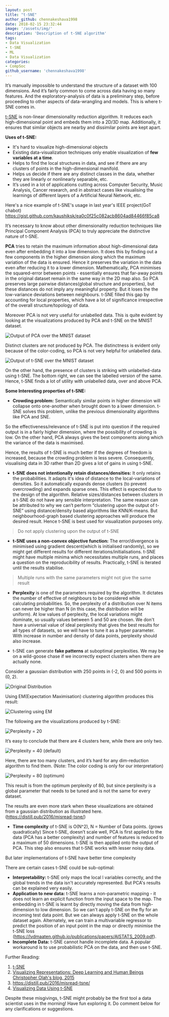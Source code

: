 ```yaml
---
layout: post
title: "t-SNE"
author_github: chennakeshava1998
date: 2018-02-15 23:32:44
image: '/assets/img/'
description: 'Description of t-SNE algorithm'
tags:
- Data Visualization
- t-SNE
- ML
- Data Visualization
categories:
- CompSoc
github_username: 'chennakeshava1998'
---
```

It’s manually impossible to understand the structure of a dataset with 100 dimensions. And it’s fairly common to come across data having so many features. And the exploratory-analysis of data is a preliminary step, before proceeding to other aspects of data-wrangling and models. This is where t-SNE comes in.

[t-SNE](https://en.wikipedia.org/wiki/T-distributed_stochastic_neighbor_embedding) is non-linear dimensionality reduction algorithm. It reduces each high-dimensional point and embeds them into a 2D/3D map. Additionally, it ensures that similar objects are nearby and dissimilar points are kept apart. 

__Uses of t-SNE:__

- It's hard to visualize high-dimensional objects
- Existing data-visualization techniques only enable visualization of __few variables at a time__.
- Helps to find the local structures in data, and see if there are any clusters of points in the high-dimensional manifold.
- Helps us decide if there are any distinct classes in the data, whether they are linearly or nonlinearly separable, etc.
- It’s used in a lot of applications cutting across Computer Security, Music Analysis, Cancer research, and in abstract cases like visualising the learnings of different layers of a Artificial Neural Network, etc.

Here's a nice example of t-SNE's usage in last year's IEEE project(GoT chabot) https://gist.github.com/kaushiksk/ea0c0f25c082acb8604ad84466f85ca8

It’s necessary to know about other dimensionality reduction techniques like Principal Component Analysis (PCA) to truly appreciate the distinctive nature of t-SNE. 

__PCA__ tries to retain the maximum information about high-dimensional data even after embedding it into a low dimension. It does this by finding out a few components in the higher dimension along which the maximum variation of the data is ensured. Hence it preserves the variation in the data even after reducing it to a lower dimension. Mathematically, PCA minimises the squared-error between points - essentially ensures that far-away points in the original dataset remain in the same way in the 2D map also. So PCA preserves large pairwise distances(global structure and properties), but these distances do not imply any meaningful property.
But it loses the the low-variance deviations between neighbours. t-SNE filled this gap by accounting for local properties, which have a lot of significance irrespective of the overall structure/topology of data.


Moreover PCA is not very useful for unlabelled data. This is quite evident by looking at the visualizations produced by PCA and t-SNE on the MNIST dataset. 

![Output of PCA over the MNIST dataset](/blog/assets/img/t-SNE/pca_mnist.png)

Distinct clusters are not produced by PCA. The distinctness is evident only because of the color-coding, so PCA is not very helpful for unlabelled data.

![Output of t-SNE over the MNIST dataset](/blog/assets/img/t-SNE/tsne_mnist.jpeg)


On the other hand, the presence of clusters is striking with unlabelled-data using t-SNE. The bottom right, we can see the labelled version of the same. Hence, t-SNE finds a lot of utility with unlabelled data, over and above PCA.



__Some Interesting properties of t-SNE:__

* __Crowding problem:__ Semantically similar points in higher dimension will collapse onto one-another when brought down to a lower dimension. t-SNE solves this problem, unlike the previous dimensionality algorithms like PCA and SNE.

So the effectiveness/relevance of t-SNE is put into question if the required output is in a fairly higher dimension, where the possibility of crowding is low. On the other hand, PCA always gives the best components along which the variance of the data is maximised.

Hence, the results of t-SNE is much better if the degrees of freedom is increased, because the crowding problem is less severe. Consequently, visualising data in 3D rather than 2D gives a lot of gains in using t-SNE.

- __t-SNE does not intentionally retain distances/densities:__ It only retains the probabilities. It adapts it's idea of distance to the local-variations of densities. So it automatically expands dense clusters (to prevent overcrowding) and expands sparse ones. This effect is expected due to the design of the algorithm. Relative sizes/distances between clusters in a t-SNE do not have any sensible interpretation. The same reason can be attributed to why we can’t perform “clustering upon the output of t-SNE” using distance/density based algorithms like KNN/K-means.  But neighbourhood-graph based clustering approaches will produce the desired result. Hence t-SNE is best used for visualization purposes only.

> Do not apply clustering upon the output of t-SNE

- __t-SNE uses a non-convex objective function:__ The error/divergence is minimised using gradient descent(which is initialised randomly), so we might get different results for different iterations/initialisations.  t-SNE might have multiple minima which necessitates multiple runs, and places a question on the reproducibility of results. Practically, t-SNE is iterated until the results stabilise.

> Multiple runs with the same parameters might not give the same result

- __Perplexity__ is one of the parameters required by the algorithm. It dictates the number of effective of neighbours to be considered while calculating probabilities. So, the perplexity of a distribution over N items can never be higher than N (in this case, the distribution will be uniform). At low values of perplexity, the local variations might dominate, so usually values between 5 and 50 are chosen. We don't have a universal value of ideal perplexity that gives the best results for all types of datasets, so we will have to tune it as a hyper parameter. With increase in number and density of data points, perplexity should also increase. 

- t-SNE can generate __fake patterns__ at suboptimal perplexities. We may be on a wild-goose chase if we incorrectly expect clusters when there are actually none.

Consider a gaussian distribution with 250 points in (-2, 0) and 500 points in (0, 2).

![Original Distribution](/blog/assets/img/t-SNE/orig.png)


Using EM(Expectation Maximisation) clustering algorithm produces this result:

![Clustering using EM](/blog/assets/img/t-SNE/EM.png)

The following are the visualizations produced by t-SNE:

![Perplexity = 20](/blog/assets/img/t-SNE/20.png)


It’s easy to conclude that there are 4 clusters here, while there are only two.

![Perplexity = 40 (default)](/blog/assets/img/t-SNE/40.png)


Here, there are too many clusters, and it’s hard for any dim-reduction algorithm to find them.
(Note: The color coding is only for our interpretation)

![Perplexity = 80 (optimum)](/blog/assets/img/t-SNE/80.png)


This result is from the optimum perplexity of 80, but since perplexity is a global parameter that needs to be tuned and is not the same for every dataset.

The results are even more stark when these visualizations are obtained from a gaussian distribution as illustrated here. (https://distill.pub/2016/misread-tsne/)

- __Time complexity__ of t-SNE is O(N^2), N = Number of Data points. (grows quadratically)
Since t-SNE, doesn’t scale well, PCA is first applied to the data (PCA has a better complexity) and number of features is reduced to a maximum of 50 dimensions. t-SNE is then applied onto the output of PCA. This step also ensures that t-SNE works with lesser noisy data.

But later implementations of t-SNE have better time complexity


There are certain cases t-SNE could be sub-optimal: 

* __Interpretability:__ t-SNE only maps the local l variables correctly, and the global trends in the data isn't accurately represented. But PCA's results can be explained very easily.
* __Application to new data:__ t-SNE learns a non-parametric mapping - it does not learn an explicit function from the input space to the map. The embedding in t-SNE is learnt by directly moving the data from high-dimension to low dimension. So we can't apply t-SNE on the fly for an incoming test data point. But we can always apply t-SNE on the whole dataset again. Alternately, we can train a multivariable regressor to predict the position of an input point in the map or directly minimise the t-SNE loss (https://lvdmaaten.github.io/publications/papers/AISTATS_2009.pdf). 
* __Incomplete Data:__ t-SNE cannot handle incomplete data. A popular workaround is to use probabilistic PCA on the data, and then use t-SNE.

Further Reading:
1. [t-SNE](https://en.wikipedia.org/wiki/T-distributed_stochastic_neighbor_embedding)
2. [Visualizing Representations: Deep Learning and Human Beings Christopher Olah's blog, 2015](https://colah.github.io/posts/2015-01-Visualizing-Representations/)
3. https://distill.pub/2016/misread-tsne/
4. [Visualizing Data Using t-SNE](https://www.youtube.com/watch?v=RJVL80Gg3lA)

Despite these misgivings, t-SNE might probably be the first tool a data scientist uses in the morning! Have fun exploring it. Do comment below for any clarifications or suggestions.




